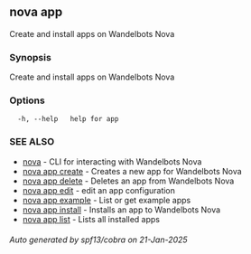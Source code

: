 ## nova app

Create and install apps on Wandelbots Nova

### Synopsis

Create and install apps on Wandelbots Nova

### Options

```
  -h, --help   help for app
```

### SEE ALSO

* [nova](nova.md)	 - CLI for interacting with Wandelbots Nova
* [nova app create](nova_app_create.md)	 - Creates a new app for Wandelbots Nova
* [nova app delete](nova_app_delete.md)	 - Deletes an app from Wandelbots Nova
* [nova app edit](nova_app_edit.md)	 - edit an app configuration
* [nova app example](nova_app_example.md)	 - List or get example apps
* [nova app install](nova_app_install.md)	 - Installs an app to Wandelbots Nova
* [nova app list](nova_app_list.md)	 - Lists all installed apps

###### Auto generated by spf13/cobra on 21-Jan-2025

